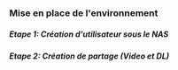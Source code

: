 ### Mise en place de l'environnement ###

##### Etape 1: Création d'utilisateur sous le NAS #####
##### Etape 2: Création de partage (Video et DL)  #####
